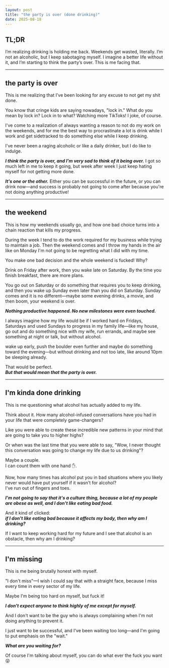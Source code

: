 ```yaml
---
layout: post
title: "the party is over (done drinking)"
date: 2025-08-18
--- 
```


## TL;DR  
I’m realizing drinking is holding me back. Weekends get wasted, literally. I’m not an alcoholic, but I keep sabotaging myself. I imagine a better life without it, and I’m starting to think the party’s over. This is me facing that.

---

## the party is over  
This is me realizing that I’ve been looking for any excuse to not get my shit done.  

You know that cringe kids are saying nowadays, "lock in." What do you mean by lock in? Lock in to what? Watching more TikToks! I joke, of course.

I've come to a realization of always wanting a reason to not do my work on the weekends, and for me the best way to procrastinate a lot is drink while I work and get sidetracked to do something else while I keep drinking.

I've never been a raging alcoholic or like a daily drinker, but I do like to indulge.

**_I think the party is over, and I'm very sad to think of it being over._** I got so much left in me to keep it going, but week after week I just keep hating myself for not getting more done.  

**_It's one or the other._** Either you can be successful in the future, or you can drink now—and success is probably not going to come after because you're not doing anything productive!

---

## the weekend  
This is how my weekends usually go, and how one bad choice turns into a chain reaction that kills my progress.  

During the week I tend to do the work required for my business while trying to maintain a job. Then the weekend comes and I throw my hands in the air like on Monday I'm not going to be regretting what I did with my time.

You make one bad decision and the whole weekend is fucked! Why?  

Drink on Friday after work, then you wake late on Saturday. By the time you finish breakfast, there are more plans.

You go out on Saturday or do something that requires you to keep drinking, and then you wake up Sunday even later than you did on Saturday. Sunday comes and it is no different—maybe some evening drinks, a movie, and then boom, your weekend is over.  

**_Nothing productive happened. No new milestones were even touched._**

I always imagine how my life would be if I worked hard on Fridays, Saturdays and used Sundays to progress in my family life—like my house, go out and do something nice with my wife, run errands, and maybe see something at night or talk, but without alcohol.

wake up early, push the boulder even further and maybe do something toward the evening—but without drinking and not too late, like around 10pm be sleeping already.

That would be perfect.  
**_But that would mean that the party is over._**

---

## I'm kinda done drinking  
This is me questioning what alcohol has actually added to my life.  

Think about it. How many alcohol-infused conversations have you had in your life that were completely game-changers?

Like you were able to create these incredible new patterns in your mind that are going to take you to higher highs?

Or when was the last time that you were able to say, "Wow, I never thought this conversation was going to change my life due to us drinking"?  

Maybe a couple.  
I can count them with one hand ✋.  

Now, how many times has alcohol put you in bad situations where you likely never would have put yourself if it wasn't for alcohol?  
I've run out of fingers and toes.

**_I'm not going to say that it's a culture thing, because a lot of my people are obese as well, and I don't like eating bad food._**  

And it kind of clicked:  
**_if I don't like eating bad because it affects my body, then why am I drinking?_**  

If I want to keep working hard for my future and I see that alcohol is an obstacle, then why am I drinking?

---

## I'm missing  
This is me being brutally honest with myself.  

"I don't miss"—I wish I could say that with a straight face, because I miss every time in every sector of my life.  

Maybe I'm being too hard on myself, but fuck it!

**_I don't expect anyone to think highly of me except for myself._**

And I don't want to be the guy who is always complaining when I'm not doing anything to prevent it.

I just want to be successful, and I've been waiting too long—and I'm going to put emphasis on the "wait."  

**_What are you waiting for?_**

Of course I'm talking about myself, you can do what ever the fuck you want 😝
